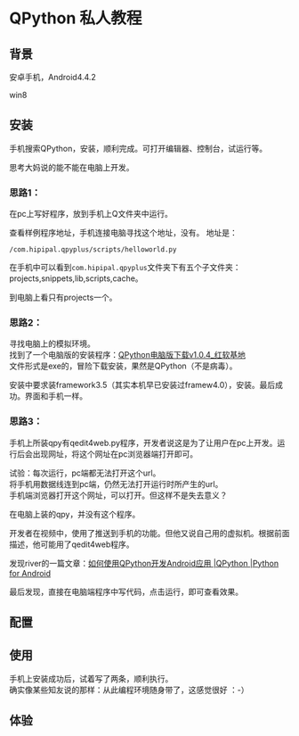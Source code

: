 # QPython 私人教程

## 背景

安卓手机，Android4.4.2  

win8

## 安装

手机搜索QPython，安装，顺利完成。可打开编辑器、控制台，试运行等。  

思考大妈说的能不能在电脑上开发。  

### 思路1：  
在pc上写好程序，放到手机上Q文件夹中运行。  

查看样例程序地址，手机连接电脑寻找这个地址，没有。 
地址是：

    /com.hipipal.qpyplus/scripts/helloworld.py

在手机中可以看到`com.hipipal.qpyplus`文件夹下有五个子文件夹： projects,snippets,lib,scripts,cache。  

到电脑上看只有projects一个。  

### 思路2：  
寻找电脑上的模拟环境。  
找到了一个电脑版的安装程序：[QPython电脑版下载v1.0.4_红软基地](http://www.rsdown.cn/down/37910.html)   
文件形式是exe的，冒险下载安装，果然是QPython（不是病毒）。  

安装中要求装framework3.5（其实本机早已安装过framew4.0），安装。最后成功。界面和手机一样。  


### 思路3：  
手机上所装qpy有qedit4web.py程序，开发者说这是为了让用户在pc上开发。运行后会出现网址，将这个网址在pc浏览器端打开即可。  

试验：每次运行，pc端都无法打开这个url。  
将手机用数据线连到pc端，仍然无法打开运行时所产生的url。  
手机端浏览器打开这个网址，可以打开。但这样不是失去意义？  

在电脑上装的qpy，并没有这个程序。  

开发者在视频中，使用了推送到手机的功能。但他又说自己用的虚拟机。根据前面描述，他可能用了qedit4web程序。  

发现river的一篇文章：[如何使用QPython开发Android应用 |QPython |Python for Android](http://codelab.qpython.org/qpythoncodelab/1st-qpython-app-for-android.html)

最后发现，直接在电脑端程序中写代码，点击运行，即可查看效果。  

## 配置

## 使用

手机上安装成功后，试着写了两条，顺利执行。  
确实像某些知友说的那样：从此编程环境随身带了，这感觉很好 ：-） 

## 体验

